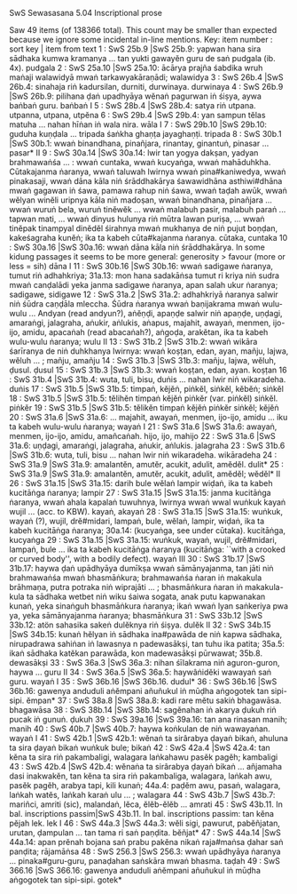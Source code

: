 SwS	Sewasasana		5.04	Inscriptional prose

Saw 49 items (of 138366 total). This count may be smaller than expected because we ignore some incidental in-line mentions.
Key: item number : sort key | item from text
1 : SwS 25b.9 |SwS 25b.9: yapwan hana sira sādhaka kumwa kramanya ... tan yukti gawayĕn guru de saṅ pudgala (ib. 4x).  pudgala
2 : SwS 25a.10 |SwS 25a.10: ācārya prajña śabdika wruh maṅaji walawidyā mwaṅ tarkawyakāraṇādi;  walawidya
3 : SwS 26b.4 |SwS 26b.4: sinahaja riṅ kadursilan, durniti, durwinaya.  durwinaya
4 : SwS 26b.9 |SwS 26b.9: pilihana ḍaṅ upadhyāya wĕnaṅ pagurwan iṅ śiṣya, aywa baṅbaṅ guru.  baṅbaṅ I
5 : SwS 28b.4 |SwS 28b.4: satya riṅ utpana.  utpanna, utpana, utpĕna
6 : SwS 29b.4 |SwS 29b.4: yan sampun tĕlas matuha ... nahan hīṅan iṅ wala nira.  wāla I
7 : SwS 29b.10 |SwS 29b.10: guduha kuṇḍala ... tripada śaṅkha ghaṇṭa jayaghaṇṭi.  tripada
8 : SwS 30b.1 |SwS 30b.1: wwaṅ binandhana, pinañjara, rinantay, ginantuṅ, pinasar ...  pasar* II
9 : SwS 30a.14 |SwS 30a.14: lwir tan yogya dakṣan, yadyan brahmawaṅśa ... : wwaṅ cuntaka, wwaṅ kucyaṅga, wwaṅ mahāduhkha. Cūtakajanma ṅaranya, wwaṅ taluwah lwirnya wwaṅ pina#kaniwedya, wwaṅ pinakasaji, wwaṅ dāna kāla niṅ śrāddhakārya śawawidhāna asthiwi#dhāna mwaṅ gagawan iṅ śawa, pamawa rahup niṅ śawa, wwaṅ taḍah awūk, wwaṅ wĕlyan winĕli uripnya kāla niṅ madoṣan, wwaṅ binandhana, pinañjara ... wwaṅ wuruṅ bela, wuruṅ tinĕwĕk ... wwaṅ malabuh pasir, malabuh paraṅ ... tapwan mati, ... wwaṅ dinyus hulunya riṅ mūtra lawan puriṣa, ... wwaṅ tinĕpak tinampyal dinĕdĕl śirahnya mwaṅ mukhanya de niṅ pujut boṇḍan, kakeśagraha kunĕṅ; ika ta kabeh cūta#kajanma ṅaranya.  cūtaka, cuntaka
10 : SwS 30a.16 |SwS 30a.16: wwaṅ dāna kāla niṅ śrāddhakārya. In some kidung passages it seems to be more general: generosity > favour (more or less = sih)  dāna I
11 : SwS 30b.16 |SwS 30b.16: wwaṅ sadigawe ṅaranya, tumut riṅ adhahkriya; 31a.13: mon hana sadakāṅsa tumut ri kriya niṅ sudra mwaṅ canḍalādi yeka janma sadigawe ṅaranya, apan salah ukur ṅaranya;  sadigawe, sidigawe
12 : SwS 31a.2 |SwS 31a.2: adhahkriyā ṅaranya salwir niṅ śūdra caṇḍāla mleccha. Śūdra ṅaranya wwaṅ baṇijakrama mwaṅ wulu-wulu ... Andyan (read andyun?), aṅĕṇḍi, apaṇḍe salwir niṅ apaṇḍe, uṇḍagi, amaraṅgi, jalagraha, aṅukir, aṅlukis, aṅapus, majahit, awayaṅ, menmen, ijo-ijo, amidu, apacaṅah (read abacaṅah?), aṅgoḍa, arakĕtan, ika ta kabeh wulu-wulu ṅaranya;  wulu II
13 : SwS 31b.2 |SwS 31b.2: wwaṅ wikāra śarīranya de niṅ duhkhanya lwirnya: wwaṅ koṣṭan, edan, ayan, mañju, lajwa, wĕluh ... ;  mañju, amañju
14 : SwS 31b.3 |SwS 31b.3: mañju, lajwa, wĕluh, ḍusul.  ḍusul
15 : SwS 31b.3 |SwS 31b.3: wwaṅ koṣṭan, edan, ayan.  koṣṭan
16 : SwS 31b.4 |SwS 31b.4: wuta, tuli, bisu, duṅis ... nahan lwir niṅ wikaradeha.  duṅis
17 : SwS 31b.5 |SwS 31b.5: timpaṅ, kĕjĕṅ, piṅkĕl, siṅkĕl, kĕbĕṅ;  siṅkĕl
18 : SwS 31b.5 |SwS 31b.5: tĕlihĕn timpaṅ kĕjĕṅ piṅkĕr (var. piṅkĕl) siṅkĕl.  piṅkĕr
19 : SwS 31b.5 |SwS 31b.5: tĕlikĕn timpaṅ kĕjĕṅ piṅkĕr siṅkĕl;  kĕjĕṅ
20 : SwS 31a.6 |SwS 31a.6: ... majahit, awayaṅ, menmen, ijo-ijo, amidu ... iku ta kabeh wulu-wulu ṅaranya;  wayaṅ I
21 : SwS 31a.6 |SwS 31a.6: awayaṅ, menmen, ijo-ijo, amidu, amañcaṅah.  hijo, ijo, mahijo
22 : SwS 31a.6 |SwS 31a.6: uṇḍagi, amaraṅgi, jalagraha, aṅukir, aṅlukis.  jalagraha
23 : SwS 31b.6 |SwS 31b.6: wuta, tuli, bisu ... nahan lwir niṅ wikaradeha.  wikāradeha
24 : SwS 31a.9 |SwS 31a.9: amalantĕn, amutĕr, acukit, adulit, amĕdĕl.  dulit*
25 : SwS 31a.9 |SwS 31a.9: amalantĕn, amutĕr, acukit, adulit, amĕdĕl;  wĕdĕl* II
26 : SwS 31a.15 |SwS 31a.15: darih bule wĕlaṅ lampir wiḍaṅ, ika ta kabeh kucitāṅga ṅaranya;  lampir
27 : SwS 31a.15 |SwS 31a.15: janma kucitāṅga ṅaranya, wwaṅ ahala kapalaṅ tuwuhnya, lwirnya wwaṅ wwal wuṅkuk kayaṅ wujil ... (acc. to KBW).  kayaṅ, akayaṅ
28 : SwS 31a.15 |SwS 31a.15: wuṅkuk, wayaṅ (?), wujil, drĕ#midari, lampaṅ, bule, wĕlaṅ, lampir, wiḍaṅ, ika ta kabeh kucitāṅga ṅaranya; 30a.14: (kucyaṅga, see under cūtaka).  kucitāṅga, kucyaṅga
29 : SwS 31a.15 |SwS 31a.15: wuṅkuk, wayaṅ, wujil, drĕ#midari, lampaṅ, bule ... ika ta kabeh kucitāṅga ṅaranya (kucitāṅga: ``with a crooked or curved body'', with a bodily defect).  wayaṅ III
30 : SwS 31b.17 |SwS 31b.17: haywa ḍaṅ upādhyāya dumīkṣa wwaṅ sāmānyajanma, tan jāti niṅ brahmawaṅśa mwaṅ bhasmāṅkura; brahmawaṅśa ṅaran iṅ makakula brāhmaṇa, putra potraka niṅ wiprajāti ... ; bhasmāṅkura ṅaran iṅ makakula-kula ta sādhaka wetbet niṅ wiku śaiwa sogata, anak putu kapwanakan kunaṅ, yeka sinaṅguh bhasmāṅkura ṅaranya; ikaṅ wwaṅ lyan saṅkeriya pwa ya, yeka sāmānyajanma ṅaranya;  bhasmāṅkura
31 : SwS 33b.12 |SwS 33b.12: atön sahasika sakeṅ dulĕknya riṅ śiṣya.  dulĕk II
32 : SwS 34b.15 |SwS 34b.15: kunaṅ hĕlyan iṅ sādhaka ina#pawāda de niṅ kapwa sādhaka, nirupadrawa sahiṅan iṅ lawasnya n padewasākṣi, tan tuhu ika patita; 35a.5: ikaṅ sādhaka katĕkan parawāda, kon madewasākṣi pūrwawat; 35b.8.  dewasākṣi
33 : SwS 36a.3 |SwS 36a.3: nihan śīlakrama niṅ aguron-guron, haywa ...  guru II
34 : SwS 36a.5 |SwS 36a.5: haywâṅidĕki wawayaṅ saṅ guru.  wayaṅ I
35 : SwS 36b.16 |SwS 36b.16.  dudul*
36 : SwS 36b.16 |SwS 36b.16: gawenya anduduli aṅĕmpani añuñukul iṅ mūḍha aṅgogotek tan sipi-sipi.  ĕmpan*
37 : SwS 38a.8 |SwS 38a.8: kadi rare mĕtu sakiṅ bhagawāsa.  bhagawāsa
38 : SwS 38b.14 |SwS 38b.14: sagĕnahan iṅ akarya ḍukuh riṅ pucak iṅ gunuṅ.  ḍukuh
39 : SwS 39a.16 |SwS 39a.16: tan ana rinasan manih;  manih
40 : SwS 40b.7 |SwS 40b.7: haywa koṅkulan de niṅ wawayaṅan.  wayaṅ I
41 : SwS 42b.1 |SwS 42b.1: wĕnaṅ ta sirârabya ḍayaṅ bikaṅ, ahuluna ta sira ḍayaṅ bikaṅ wuṅkuk bule;  bikaṅ
42 : SwS 42a.4 |SwS 42a.4: tan kĕna ta sira riṅ pakambaligi, walagara laṅkahawu pasĕk pagĕh;  kambaligi
43 : SwS 42b.4 |SwS 42b.4: wĕnaṅa ta sirârabya ḍayaṅ bikaṅ ... añjamaha dasi inakwakĕn, tan kĕna ta sira riṅ pakambaliga, walagara, laṅkah awu, pasĕk pagĕh, arabya tapi, kili kunaṅ; 44a.4: paḍĕm awu, pasaṅ, walagara, laṅkah watĕs, laṅkah karaṅ ulu ... ;  walagara
44 : SwS 43b.7 |SwS 43b.7: mariñci, amriti (sic), malandaṅ, lĕca, ĕlĕb-ĕlĕb ...  amrati
45 : SwS 43b.11. In bal. inscriptions  passim|SwS 43b.11. In bal. inscriptions passim: tan kĕna pĕjah lek.  lek I
46 : SwS 44a.3 |SwS 44a.3: wĕli sigi, pawurut, pabĕñjatan, urutan, ḍampulan ... tan tama ri saṅ paṇḍita.  bĕñjat*
47 : SwS 44a.14 |SwS 44a.14: apan prĕnah bojana saṅ prabu pakĕna nikaṅ raja#maṅsa ḍahar saṅ panḍita;  rājamāṅsa
48 : SwS 256.3 |SwS 256.3: wwaṅ upādhyāya ṅaranya ... pinaka#guru-guru, panaḍahan saṅskāra mwaṅ bhasma.  taḍah
49 : SwS 366.16 |SwS 366.16: gawenya anduduli aṅĕmpani añuñukul iṅ mūḍha aṅgogotek tan sipi-sipi.  gotek*
